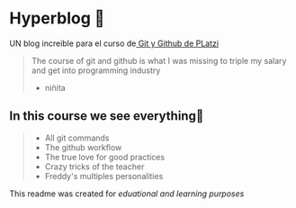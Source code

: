 # Hyperblog 💙
UN blog increible para el curso de[ Git y Github de PLatzi](http://https://platzi.com/clases/1557-git-github/19977-readmemd-es-una-excelente-practica/ " Git y Github de PLatzi") 
>The course of git and github is what I was missing to triple my salary and get into programming industry 
> - niñita


## In this course we see everything💙
> - All  git commands 
>- The github workflow 
>- The true love for good practices
>- Crazy tricks of the teacher
>- Freddy's multiples personalities 

This readme was created for *eduational and learning purposes*
